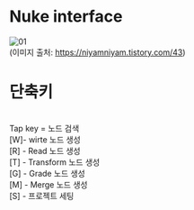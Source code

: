 # Nuke interface
![01](https://user-images.githubusercontent.com/112813981/206779922-4b54a318-c0e1-4a60-8483-109f7699f105.jpg)
<br/>(이미지 출처: https://niyamniyam.tistory.com/43)

# 단축키
<br/>Tap key = 노드 검색 
<br/>[W]- wirte 노드 생성
<br/>[R] - Read 노드 생성
<br/>[T] - Transform 노드 생성
<br/>[G] - Grade 노드 생성
<br/>[M] - Merge 노드 생성
<br/>[S] - 프로젝트 세팅 

